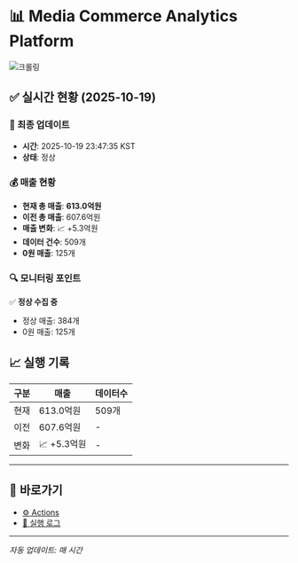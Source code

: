 # 📊 Media Commerce Analytics Platform

![크롤링](https://img.shields.io/badge/크롤링-정상-green)

## ✅ 실시간 현황 (2025-10-19)

### 📍 최종 업데이트
- **시간**: 2025-10-19 23:47:35 KST
- **상태**: 정상

### 💰 매출 현황
- **현재 총 매출**: **613.0억원**
- **이전 총 매출**: 607.6억원
- **매출 변화**: 📈 +5.3억원
- **데이터 건수**: 509개
- **0원 매출**: 125개

### 🔍 모니터링 포인트

✅ **정상 수집 중**
- 정상 매출: 384개
- 0원 매출: 125개


## 📈 실행 기록

| 구분 | 매출 | 데이터수 |
|------|------|----------|
| 현재 | 613.0억원 | 509개 |
| 이전 | 607.6억원 | - |
| 변화 | 📈 +5.3억원 | - |

---

## 🔗 바로가기

- [⚙️ Actions](../../actions)
- [📝 실행 로그](../../actions/workflows/daily_scraping.yml)

---

*자동 업데이트: 매 시간*
